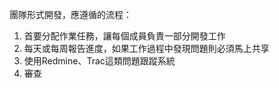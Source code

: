 團隊形式開發，應遵循的流程：
1. 首要分配作業任務，讓每個成員負責一部分開發工作
2. 每天或每周報告進度，如果工作過程中發現問題則必須馬上共享
3. 使用Redmine、Trac這類問題跟蹤系統
4. 審查
